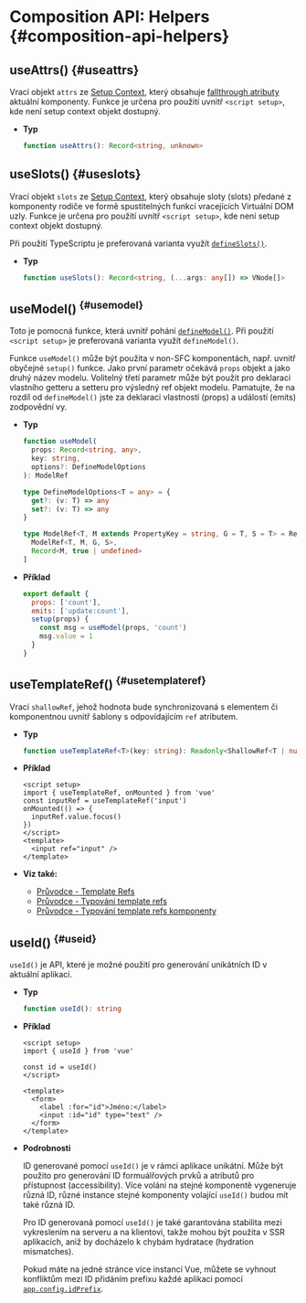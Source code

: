 # Composition API: Helpers {#composition-api-helpers}

## useAttrs() {#useattrs}

Vrací objekt `attrs` ze [Setup Context](/api/composition-api-setup#setup-context), který obsahuje [fallthrough atributy](/guide/components/attrs#fallthrough-attributes) aktuální komponenty. Funkce je určena pro použití uvnitř `<script setup>`, kde není setup context objekt dostupný.

- **Typ**

  ```ts
  function useAttrs(): Record<string, unknown>
  ```

## useSlots() {#useslots}

Vrací objekt `slots` ze [Setup Context](/api/composition-api-setup#setup-context), který obsahuje sloty (slots) předané z komponenty rodiče ve formě spustitelných funkcí vracejících Virtuální DOM uzly. Funkce je určena pro použití uvnitř `<script setup>`, kde není setup context objekt dostupný.

Při použití TypeScriptu je preferovaná varianta využít [`defineSlots()`](/api/sfc-script-setup#defineslots).

- **Typ**

  ```ts
  function useSlots(): Record<string, (...args: any[]) => VNode[]>
  ```

## useModel() <sup class="vt-badge" data-text="3.4+" /> {#usemodel}

Toto je pomocná funkce, která uvnitř pohání [`defineModel()`](/api/sfc-script-setup#definemodel). Při použití `<script setup>` je preferovaná varianta využít `defineModel()`.

Funkce `useModel()` může být použita v non-SFC komponentách, např. uvnitř obyčejné `setup()` funkce. Jako první parametr očekává `props` objekt a jako druhý název modelu. Volitelný třetí parametr může být použit pro deklaraci vlastního getteru a setteru pro výsledný ref objekt modelu. Pamatujte, že na rozdíl od `defineModel()` jste za deklaraci vlastností (props) a událostí (emits) zodpovědní vy.

- **Typ**

  ```ts
  function useModel(
    props: Record<string, any>,
    key: string,
    options?: DefineModelOptions
  ): ModelRef

  type DefineModelOptions<T = any> = {
    get?: (v: T) => any
    set?: (v: T) => any
  }

  type ModelRef<T, M extends PropertyKey = string, G = T, S = T> = Ref<G, S> & [
    ModelRef<T, M, G, S>,
    Record<M, true | undefined>
  ]
  ```

- **Příklad**

  ```js
  export default {
    props: ['count'],
    emits: ['update:count'],
    setup(props) {
      const msg = useModel(props, 'count')
      msg.value = 1
    }
  }
  ```

## useTemplateRef() <sup class="vt-badge" data-text="3.5+" /> {#usetemplateref}

Vrací `shallowRef`, jehož hodnota bude synchronizovaná s elementem či komponentnou uvnitř šablony s odpovídajícím `ref` atributem.

- **Typ**

  ```ts
  function useTemplateRef<T>(key: string): Readonly<ShallowRef<T | null>>
  ```

- **Příklad**

  ```vue
  <script setup>
  import { useTemplateRef, onMounted } from 'vue'
  const inputRef = useTemplateRef('input')
  onMounted(() => {
    inputRef.value.focus()
  })
  </script>
  <template>
    <input ref="input" />
  </template>
  ```

- **Viz také:**
  - [Průvodce - Template Refs](/guide/essentials/template-refs)
  - [Průvodce - Typování template refs](/guide/typescript/composition-api#typing-template-refs) <sup class="vt-badge ts" />
  - [Průvodce - Typování template refs komponenty](/guide/typescript/composition-api#typing-component-template-refs) <sup class="vt-badge ts" />

## useId() <sup class="vt-badge" data-text="3.5+" /> {#useid}

`useId()` je API, které je možné použití pro generování unikátních ID v aktuální aplikaci.

- **Typ**

  ```ts
  function useId(): string
  ```

- **Příklad**

  ```vue
  <script setup>
  import { useId } from 'vue'

  const id = useId()
  </script>

  <template>
    <form>
      <label :for="id">Jméno:</label>
      <input :id="id" type="text" />
    </form>
  </template>
  ```

- **Podrobnosti**
  
  ID generované pomocí `useId()` je v rámci aplikace unikátní. Může být použito pro generování ID formuálřových prvků a atributů pro přístupnost (accessibility). Více volání na stejné komponentě vygeneruje různá ID, různé instance stejné komponenty volající `useId()` budou mít také různá ID.

  Pro ID generovaná pomocí `useId()` je také garantována stabilita mezi vykreslením na serveru a na klientovi, takže mohou být použita v SSR aplikacích, aniž by docházelo k&nbsp;chybám hydratace (hydration mismatches).

  Pokud máte na jedné stránce více instancí Vue, můžete se vyhnout konfliktům mezi ID přidáním prefixu každé aplikaci pomocí [`app.config.idPrefix`](/api/application#app-config-idprefix).